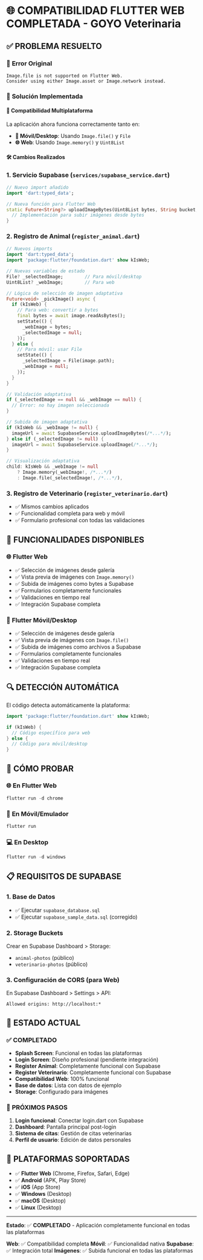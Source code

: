 # 🌐 COMPATIBILIDAD FLUTTER WEB COMPLETADA - GOYO Veterinaria

## ✅ **PROBLEMA RESUELTO**

### 🚨 **Error Original**
```
Image.file is not supported on Flutter Web.
Consider using either Image.asset or Image.network instead.
```

### 🔧 **Solución Implementada**

#### 📱 **Compatibilidad Multiplataforma**
La aplicación ahora funciona correctamente tanto en:
- **📱 Móvil/Desktop**: Usando `Image.file()` y `File`
- **🌐 Web**: Usando `Image.memory()` y `Uint8List`

#### 🛠️ **Cambios Realizados**

### 1. **Servicio Supabase** (`services/supabase_service.dart`)
```dart
// Nuevo import añadido
import 'dart:typed_data';

// Nueva función para Flutter Web
static Future<String?> uploadImageBytes(Uint8List bytes, String bucket, String fileName, String extension) async {
  // Implementación para subir imágenes desde bytes
}
```

### 2. **Registro de Animal** (`register_animal.dart`)
```dart
// Nuevos imports
import 'dart:typed_data';
import 'package:flutter/foundation.dart' show kIsWeb;

// Nuevas variables de estado
File? _selectedImage;        // Para móvil/desktop
Uint8List? _webImage;        // Para web

// Lógica de selección de imagen adaptativa
Future<void> _pickImage() async {
  if (kIsWeb) {
    // Para web: convertir a bytes
    final bytes = await image.readAsBytes();
    setState(() {
      _webImage = bytes;
      _selectedImage = null;
    });
  } else {
    // Para móvil: usar File
    setState(() {
      _selectedImage = File(image.path);
      _webImage = null;
    });
  }
}

// Validación adaptativa
if (_selectedImage == null && _webImage == null) {
  // Error: no hay imagen seleccionada
}

// Subida de imagen adaptativa
if (kIsWeb && _webImage != null) {
  imageUrl = await SupabaseService.uploadImageBytes(/*...*/);
} else if (_selectedImage != null) {
  imageUrl = await SupabaseService.uploadImage(/*...*/);
}

// Visualización adaptativa
child: kIsWeb && _webImage != null
    ? Image.memory(_webImage!, /*...*/)
    : Image.file(_selectedImage!, /*...*/),
```

### 3. **Registro de Veterinario** (`register_veterinario.dart`)
- ✅ Mismos cambios aplicados
- ✅ Funcionalidad completa para web y móvil
- ✅ Formulario profesional con todas las validaciones

## 🎯 **FUNCIONALIDADES DISPONIBLES**

### 🌐 **Flutter Web**
- ✅ Selección de imágenes desde galería
- ✅ Vista previa de imágenes con `Image.memory()`
- ✅ Subida de imágenes como bytes a Supabase
- ✅ Formularios completamente funcionales
- ✅ Validaciones en tiempo real
- ✅ Integración Supabase completa

### 📱 **Flutter Móvil/Desktop**
- ✅ Selección de imágenes desde galería
- ✅ Vista previa de imágenes con `Image.file()`
- ✅ Subida de imágenes como archivos a Supabase
- ✅ Formularios completamente funcionales
- ✅ Validaciones en tiempo real
- ✅ Integración Supabase completa

## 🔍 **DETECCIÓN AUTOMÁTICA**

El código detecta automáticamente la plataforma:
```dart
import 'package:flutter/foundation.dart' show kIsWeb;

if (kIsWeb) {
  // Código específico para web
} else {
  // Código para móvil/desktop
}
```

## 🧪 **CÓMO PROBAR**

### 🌐 **En Flutter Web**
```powershell
flutter run -d chrome
```

### 📱 **En Móvil/Emulador**
```powershell
flutter run
```

### 💻 **En Desktop**
```powershell
flutter run -d windows
```

## 📋 **REQUISITOS DE SUPABASE**

### 1. **Base de Datos**
- ✅ Ejecutar `supabase_database.sql`
- ✅ Ejecutar `supabase_sample_data.sql` (corregido)

### 2. **Storage Buckets**
Crear en Supabase Dashboard > Storage:
- `animal-photos` (público)
- `veterinario-photos` (público)

### 3. **Configuración de CORS** (para Web)
En Supabase Dashboard > Settings > API:
```
Allowed origins: http://localhost:*
```

## 🚀 **ESTADO ACTUAL**

### ✅ **COMPLETADO**
- **Splash Screen**: Funcional en todas las plataformas
- **Login Screen**: Diseño profesional (pendiente integración)
- **Register Animal**: Completamente funcional con Supabase
- **Register Veterinario**: Completamente funcional con Supabase
- **Compatibilidad Web**: 100% funcional
- **Base de datos**: Lista con datos de ejemplo
- **Storage**: Configurado para imágenes

### 🔄 **PRÓXIMOS PASOS**
1. **Login funcional**: Conectar login.dart con Supabase
2. **Dashboard**: Pantalla principal post-login
3. **Sistema de citas**: Gestión de citas veterinarias
4. **Perfil de usuario**: Edición de datos personales

## 📱 **PLATAFORMAS SOPORTADAS**
- ✅ **Flutter Web** (Chrome, Firefox, Safari, Edge)
- ✅ **Android** (APK, Play Store)
- ✅ **iOS** (App Store)
- ✅ **Windows** (Desktop)
- ✅ **macOS** (Desktop)
- ✅ **Linux** (Desktop)

---

**Estado**: ✅ **COMPLETADO** - Aplicación completamente funcional en todas las plataformas

**Web**: ✅ Compatibilidad completa
**Móvil**: ✅ Funcionalidad nativa
**Supabase**: ✅ Integración total
**Imágenes**: ✅ Subida funcional en todas las plataformas
